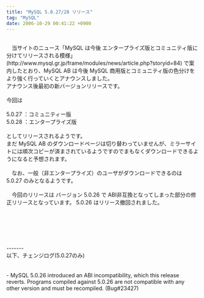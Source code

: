```yaml
---
title: "MySQL 5.0.27/28 リリース"
tag: "MySQL"
date: 2006-10-29 00:41:22 +0900
---
```


<br>
　当サイトのニュース「MySQL は今後 エンタープライズ版とコミュニティ版に分けてリリースされる模様」(http://www.mysql.gr.jp/frame/modules/news/article.php?storyid=84) で案内したとおり、MySQL AB は今後 MySQL 商用版とコミュニティ版の色分けをより強く行っていくとアナウンスしました。<br>
  アナウンス後最初の新バージョンリリースです。<br>
  <br>
今回は<br>
  <br>
  5.0.27 ：コミュニティー版<br>
  5.0.28 ：エンタープライズ版<br>
<br>
としてリリースされるようです。<br>
まだ MySQL AB のダウンロードページは切り替わっていませんが、ミラーサイトには順次コピーが済まされているようですのでまもなくダウンロードできるようになると予想されます。<br>
<br>
　なお、一般（非エンタープライズ）のユーザがダウンロードできるのは 5.0.27 のみとなるようです。<br>
<br>
　今回のリリースは バージョン 5.0.26 で ABI非互換となってしまった部分の修正リリースとなっています。 5.0.26 はリリース撤回されました。<br>
<br>
<br>
<br>
<br>
<br>
<br>
-------<br>
以下、チェンジログ(5.0.27のみ)<br>
<br>
<br>
- MySQL 5.0.26 introduced an ABI incompatibility, which this release reverts. Programs compiled against 5.0.26 are not compatible with any other version and must be recompiled. (Bug#23427) <br>
<br>
<br>
<br>
<br>
